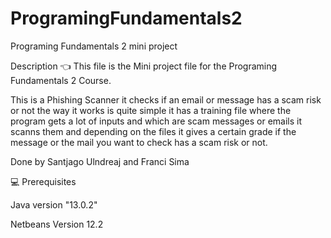 # ProgramingFundamentals2
Programing Fundamentals 2 mini project


Description 👈
This file is the Mini project file for the Programing Fundamentals 2 Course.

This is a Phishing Scanner it checks if an email or message has a scam risk or not
the way it works is quite simple it has a training file where the program gets a lot
of inputs and which are scam messages or emails it scanns them and depending on the
files it gives a certain grade if the message or the mail you want to check has a 
scam risk or not.

Done by Santjago Ulndreaj and Franci Sima

💻 Prerequisites

Java version "13.0.2"

Netbeans Version 12.2



